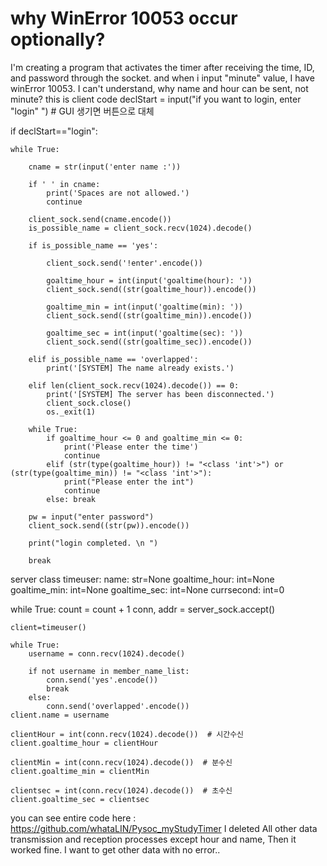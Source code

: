 
# why WinError 10053 occur optionally?

I'm creating a program that activates the timer after receiving the time, ID, and password through the socket.
and when i input "minute" value, I have winError 10053.
I can't understand, why name and hour can be sent, not minute?
this is client code
declStart = input("if you want to login, enter "login" ")  # GUI 생기면 버튼으로 대체

if declStart=="login":

    while True:

        cname = str(input('enter name :'))

        if ' ' in cname:
            print('Spaces are not allowed.')
            continue

        client_sock.send(cname.encode())
        is_possible_name = client_sock.recv(1024).decode()

        if is_possible_name == 'yes':

            client_sock.send('!enter'.encode())

            goaltime_hour = int(input('goaltime(hour): '))
            client_sock.send((str(goaltime_hour)).encode())

            goaltime_min = int(input('goaltime(min): '))
            client_sock.send((str(goaltime_min)).encode())

            goaltime_sec = int(input('goaltime(sec): '))
            client_sock.send((str(goaltime_sec)).encode())

        elif is_possible_name == 'overlapped':
            print('[SYSTEM] The name already exists.')

        elif len(client_sock.recv(1024).decode()) == 0:
            print('[SYSTEM] The server has been disconnected.')
            client_sock.close()
            os._exit(1)

        while True:
            if goaltime_hour <= 0 and goaltime_min <= 0:
                print('Please enter the time')
                continue
            elif (str(type(goaltime_hour)) != "<class 'int'>") or (str(type(goaltime_min)) != "<class 'int'>"):
                print("Please enter the int")
                continue
            else: break

        pw = input("enter password")
        client_sock.send((str(pw)).encode())

        print("login completed. \n ")

        break

server
class timeuser:
    name: str=None
    goaltime_hour: int=None
    goaltime_min: int=None
    goaltime_sec: int=None
    currsecond: int=0
  

while True:
    count = count + 1
    conn, addr = server_sock.accept()

    client=timeuser()

    while True:
        username = conn.recv(1024).decode()

        if not username in member_name_list:
            conn.send('yes'.encode())
            break
        else:
            conn.send('overlapped'.encode())
    client.name = username

    clientHour = int(conn.recv(1024).decode())  # 시간수신
    client.goaltime_hour = clientHour

    clientMin = int(conn.recv(1024).decode())  # 분수신
    client.goaltime_min = clientMin

    clientsec = int(conn.recv(1024).decode())  # 초수신
    client.goaltime_sec = clientsec

you can see entire code here :
https://github.com/whataLIN/Pysoc_myStudyTimer
I deleted All other data transmission and reception processes except hour and name, Then it worked fine.
I want to get other data with no error..

        